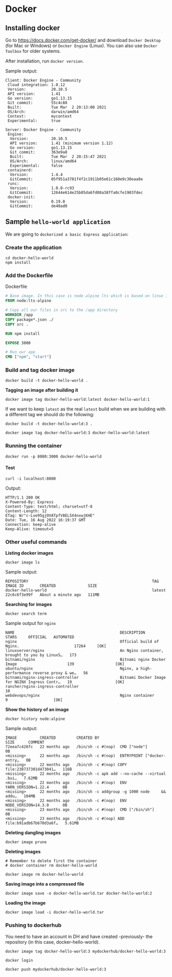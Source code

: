 # Docker

## Installing docker

Go to https://docs.docker.com/get-docker/ and download `Docker Desktop` (for Mac or Windows) or `Docker Engine` (Linux).
You can also use `Docker Toolbox` for older systems.

After installation, run `docker version`.

Sample output:

```shell
Client: Docker Engine - Community
 Cloud integration: 1.0.12
 Version:           20.10.5
 API version:       1.41
 Go version:        go1.13.15
 Git commit:        55c4c88
 Built:             Tue Mar  2 20:13:00 2021
 OS/Arch:           darwin/amd64
 Context:           mycontext
 Experimental:      true

Server: Docker Engine - Community
 Engine:
  Version:          20.10.5
  API version:      1.41 (minimum version 1.12)
  Go version:       go1.13.15
  Git commit:       363e9a8
  Built:            Tue Mar  2 20:15:47 2021
  OS/Arch:          linux/amd64
  Experimental:     false
 containerd:
  Version:          1.4.4
  GitCommit:        05f951a3781f4f2c1911b05e61c160e9c30eaa8e
 runc:
  Version:          1.0.0-rc93
  GitCommit:        12644e614e25b05da6fd08a38ffa0cfe1903fdec
 docker-init:
  Version:          0.19.0
  GitCommit:        de40ad0
```

## Sample `hello-world application`

We are going to `dockerized a basic Express application`:

### Create the application

```shell
cd docker-hello-world
npm install
```

### Add the Dockerfile

Dockerfile

```Dockerfile
# Base image. In this case is node alpine lts which is based on linux image
FROM node:lts-alpine

# Copy all our files in src to the /app directory
WORKDIR /app
COPY package*.json ./
COPY src .

RUN npm install

EXPOSE 3000

# Run our app
CMD ["npm", "start"]
```

### Build and tag docker image

```shell
docker build -t docker-hello-world .
```

**Tagging an image after building it**

```shell
docker image tag docker-hello-world:latest docker-hello-world:1
```

If we want to keep `latest` as the real `latest` build when we are building with a different tag we should do the following:

```shell
docker build -t docker-hello-world:3 .

docker image tag docker-hello-world:3 docker-hello-world:latest
```

### Running the container

```shell
docker run -p 8080:3000 docker-hello-world
```

#### Test

```shell
curl -i localhost:8080
```

Output:

```shell
HTTP/1.1 200 OK
X-Powered-By: Express
Content-Type: text/html; charset=utf-8
Content-Length: 12
ETag: W/"c-Lve95gjOVATpfV8EL5X4nxwjKHE"
Date: Tue, 16 Aug 2022 16:19:37 GMT
Connection: keep-alive
Keep-Alive: timeout=5
```

### Other useful commands

**Listing docker images**

```shell
docker image ls
```

Sample output:
```
REPOSITORY                                                      TAG             IMAGE ID       CREATED              SIZE
docker-hello-world                                              latest          22c6c6f3e99f   About a minute ago   111MB
```

**Searching for images**

```shell
docker search term
```

Sample output for `nginx`

```shell
NAME                                              DESCRIPTION                                     STARS     OFFICIAL   AUTOMATED
nginx                                             Official build of Nginx.                        17264     [OK]       
linuxserver/nginx                                 An Nginx container, brought to you by LinuxS…   173                  
bitnami/nginx                                     Bitnami nginx Docker Image                      139                  [OK]
ubuntu/nginx                                      Nginx, a high-performance reverse proxy & we…   56                   
bitnami/nginx-ingress-controller                  Bitnami Docker Image for NGINX Ingress Contr…   19                   [OK]
rancher/nginx-ingress-controller                                                                  10                   
webdevops/nginx                                   Nginx container                                 9                    [OK]
```

**Show the history of an image**

```shell
docker history node:alpine
```

Sample output:

```shell
IMAGE          CREATED         CREATED BY                                      SIZE      COMMENT
72eea7c426fc   22 months ago   /bin/sh -c #(nop)  CMD ["node"]                 0B        
<missing>      22 months ago   /bin/sh -c #(nop)  ENTRYPOINT ["docker-entry…   0B        
<missing>      22 months ago   /bin/sh -c #(nop) COPY file:238737301d473041…   116B      
<missing>      22 months ago   /bin/sh -c apk add --no-cache --virtual .bui…   7.62MB    
<missing>      22 months ago   /bin/sh -c #(nop)  ENV YARN_VERSION=1.22.4      0B        
<missing>      22 months ago   /bin/sh -c addgroup -g 1000 node     && addu…   104MB     
<missing>      22 months ago   /bin/sh -c #(nop)  ENV NODE_VERSION=14.3.0      0B        
<missing>      23 months ago   /bin/sh -c #(nop)  CMD ["/bin/sh"]              0B        
<missing>      23 months ago   /bin/sh -c #(nop) ADD file:b91adb67b670d3a6f…   5.61MB 
```

**Deleting dangling images**

```shell
docker image prune
```

**Deleting images**

```shell
# Remember to delete first the container
# docker container rm docker-hello-world

docker image rm docker-hello-world
```

**Saving image into a compressed file**

```shell
docker image save -o docker-hello-world.tar docker-hello-world:2
```

**Loading the image**

```shell
docker image load -i docker-hello-world.tar
```

### Pushing to dockerhub

You need to have an account in DH and have created -previously- the repository (in this case, docker-hello-world).

```shell
docker image tag docker-hello-world:3 mydockerhub/docker-hello-world:3

docker login

docker push mydockerhub/docker-hello-world:3
```